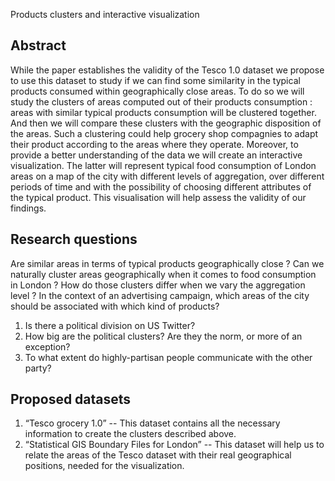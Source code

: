Products clusters and interactive  visualization
#####

## Abstract
While the paper establishes the validity of the Tesco 1.0 dataset we propose to use this dataset to study if we can find some similarity in the typical products consumed within geographically close areas. To do so we will study the clusters of areas computed out of their products consumption : areas with similar typical products consumption will be clustered together. And then we will compare these clusters with the geographic disposition of the areas. Such a clustering could help grocery shop compagnies to adapt their product according to the areas where they operate. Moreover, to provide a better understanding of the data we will create an interactive visualization. The latter will represent typical food consumption of London areas on a map of the city with different levels of aggregation, over different periods of time and with the possibility of choosing different attributes of the typical product. This visualisation will help assess the validity of our findings.

## Research questions
Are similar areas in terms of typical products geographically close ?
Can we naturally cluster areas geographically when it comes to food consumption in London ?
How do those clusters differ when we vary the aggregation level ?
In the context of an advertising campaign, which areas of the city should be associated with which kind of products? 

1. Is there a political division on US Twitter?
2. How big are the political clusters? Are they the norm, or more of an exception?
3. To what extent do highly-partisan people communicate with the other party?

## Proposed datasets

1. “Tesco grocery 1.0” -- This dataset contains all the necessary information to create the clusters described above.
2. “Statistical GIS Boundary Files for London” -- This dataset will help us to relate the areas of the Tesco dataset with their real geographical positions, needed for the visualization.
